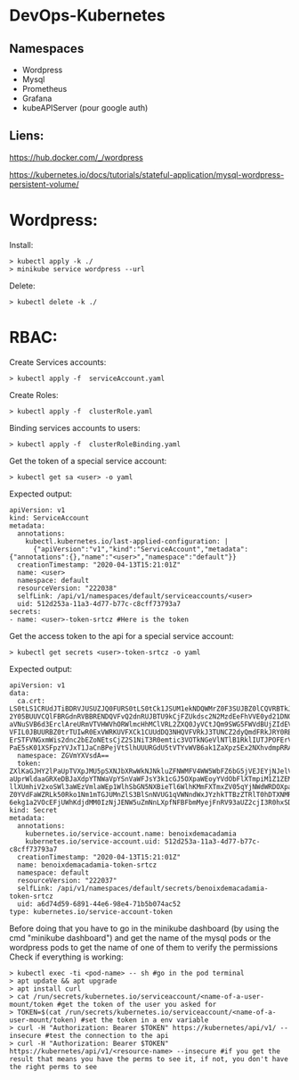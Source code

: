 # DevOps-Kubernetes

## Namespaces

- Wordpress
- Mysql
- Prometheus
- Grafana
- kubeAPIServer (pour google auth)

## Liens:
https://hub.docker.com/_/wordpress

https://kubernetes.io/docs/tutorials/stateful-application/mysql-wordpress-persistent-volume/

# Wordpress:

Install: 
```
> kubectl apply -k ./
> minikube service wordpress --url
```
Delete:
```
> kubectl delete -k ./
```


# RBAC:

Create Services accounts:
```
> kubectl apply -f  serviceAccount.yaml
```

Create Roles:
```
> kubectl apply -f  clusterRole.yaml
```

Binding services accounts to users:
```
> kubectl apply -f  clusterRoleBinding.yaml
```

Get the token of a special service account:
```
> kubectl get sa <user> -o yaml
```

Expected output:
```
apiVersion: v1
kind: ServiceAccount
metadata:
  annotations:
    kubectl.kubernetes.io/last-applied-configuration: |
      {"apiVersion":"v1","kind":"ServiceAccount","metadata":{"annotations":{},"name":"<user>","namespace":"default"}}
  creationTimestamp: "2020-04-13T15:21:01Z"
  name: <user>
  namespace: default
  resourceVersion: "222038"
  selfLink: /api/v1/namespaces/default/serviceaccounts/<user>
  uid: 512d253a-11a3-4d77-b77c-c8cff73793a7
secrets:
- name: <user>-token-srtcz #Here is the token
```

Get the access token to the api for a special service account:
```
> kubectl get secrets <user>-token-srtcz -o yaml
```

Expected output:
```
apiVersion: v1
data:
  ca.crt: LS0tLS1CRUdJTiBDRVJUSUZJQ0FURS0tLS0tCk1JSUM1ekNDQWMrZ0F3SUJBZ0lCQVRBTkJna3Foa2lHOXcwQkFRc0ZBREFWTVJNd0VRWURWUVFERXdwdGFXNXAKYTNWaVpVTkJNQjRYRFRFNU1USXhOakV6TXpFeU5Wb1hEVEk1TVRJeE5ERXpNekV5TlZvd0ZURVRNQkVHQTFVRQpBeE1LYldsdWFXdDFZbVZEUVRDQ0FTSXdEUVlKS29aSWh
2Y05BUUVCQlFBRGdnRVBBRENDQVFvQ2dnRUJBTU9kCjFZUkdsc2N2MzdEeFhVVE0yd21DN0l6WHVKcjdUU2xDbjdQTGlVaU5kYkdweVI4bmNvUDhKK1c1a3RCQ2JHTHYKcWlMbFlQeDl2bSt5UUxXN0lPQ3ZMbCswOWRvTEJ4dzlXYXd3V2t3LzdnQUIrek8zN281UUNtUjB2OEp4dkU3NwpQZGZDU3BnMzdKcUYwQjREMkNKeG1VYUhDRzU5MlJ5WTUwUmRz
aVNuSVB6d3ErclAreURmVTVHWVhORWlmcHhMClVRL2ZXQ0JyVCtJQm9SWG5FWVdBUjZIdEVRSkdsOGdpRElVMHhMOGd0ajF2OWM4eCtWaDFTQVM1Y2p1V0F6djMKOGNWTmk0cmQ5TDVFWDRyUU1kVTJ0cXlKblVMeXJha2pLQXorQlJjeUI0bHBRakNOWFNNQTNCMWZQRG0veFBxTgpIdlg4WU5talEvNjZYWkVlZHlzQ0F3RUFBYU5DTUVBd0RnWURWUjBQQ
VFIL0JBUURBZ0trTUIwR0ExVWRKUVFXCk1CUUdDQ3NHQVFVRkJ3TUNCZ2dyQmdFRkJRY0RBVEFQQmdOVkhSTUJBZjhFQlRBREFRSC9NQTBHQ1NxR1NJYjMKRFFFQkN3VUFBNElCQVFDSHR0TWM4enlFdzVBa3U5SHhJc25HZ3ZySE1SY0RIcE1CUEcyZ3NwSjhuUWpBQjNKbQozazRESXI3aEppTlNTcEFpRDltNTRiRFhTTitObkt0azUvVmlyaHpsNTNBS3
ErSTFVNGxmWis2dnc2bEZoNEtsCjZ2S1NiT3R0emtic3VOTkNGeVlNTlB1RklIUTJPOFErVlp2Ky85LzR0eVZMVmEzSjJqSTFsSEFzbG5RRVphakcKc0Z4T3RkK1Mvbm4rODkyMitab2ptTStNam43YWlPSGthZHNobE5xVGl1dFVlMjl3TE94ajJzd29PWktmcnFiRwpwYTI5V29TYjhPUWZDdkpKWmlXQythQk1sNWk4N2FqaUF2VmFOd01YK1pmZXd3Smd
PaE5sK01XSFpzYVJxT1JaCnBPejVtSlhUUURGdU5tVTYvWVB6ak1ZaXpzSEx2NXhvdmpRRAotLS0tLUVORCBDRVJUSUZJQ0FURS0tLS0tCg==
  namespace: ZGVmYXVsdA==
  token: ZXlKaGJHY2lPaUpTVXpJMU5pSXNJbXRwWkNJNkluZFNWMFV4WW5WbFZ6bG5jVEJEYjNJelV6ZGZRM0JoUWsxUFlXUTJjVFJVV0VKbWEwdElhMlZKYTI4aWZRLmV5SnBjM01pT2lKcmRXSmxjbTVsZEdWekwzTmxjblpwWTJWaFkyTnZkVzUwSWl3aWEzVmlaWEp1WlhSbGN5NXBieTl6WlhKMmFXTmxZV05qYjNWdWRDOXVZVzFsYzNCaFkyVWlP
aUprWldaaGRXeDBJaXdpYTNWaVpYSnVaWFJsY3k1cGJ5OXpaWEoyYVdObFlXTmpiM1Z1ZEM5elpXTnlaWFF1Ym1GdFpTSTZJbUpsYm05cGVHUmxiV0ZqWVdSaGJXbGhMWFJ2YTJWdUxYTnlkR042SWl3aWEzVmlaWEp1WlhSbGN5NXBieTl6WlhKMmFXTmxZV05qYjNWdWRDOXpaWEoyYVdObExXRmpZMjkxYm5RdWJtRnRaU0k2SW1KbGJtOXBlR1JsYldGa
llXUmhiV2xoSWl3aWEzVmlaWEp1WlhSbGN5NXBieTl6WlhKMmFXTmxZV05qYjNWdWRDOXpaWEoyYVdObExXRmpZMjkxYm5RdWRXbGtJam9pTlRFeVpESTFNMkV0TVRGaE15MDBaRGMzTFdJM04yTXRZemhqWm1ZM016YzVNMkUzSWl3aWMzVmlJam9pYzNsemRHVnRPbk5sY25acFkyVmhZMk52ZFc1ME9tUmxabUYxYkhRNlltVnViMmw0WkdWdFlXTmhaR0
Z0YVdFaWZRLk50Rko1Nm1mTGJUMnZlS3BlSnNVUG1qVWNndWxJYzhkTTBzZTRlT0hDTXNMRVE5cEZRLThJd1NySS1wYWFRaUJta1g5ZTh2WTRHcjNENk1DRDlhbnpoTlo4dHY2cERGNDdiNmNWMW9CR2JQbjl3LU5LTTZhM3lZR1MzMmJzSThlQUNEUTc4RG9ZQkRzUWc5WUFWanh4eWo5VzJzYkdBc2E5X3M5cTNpaV9fSlJ0bDZhUGdRZExlT0tJMm9QSWJ
6ekg1a2VOcEFjUWhKdjdMM0IzNjJENW5uZmNnLXpfNFBFbmMyejFnRV93aUZ2cjI3R0hxSDAwWGxacHljYjZ6LVVKenFnVnJYVEc0VVRRZlFsWmp0OUZFTG80cWxYU25FQlhfcWo1SWo2d00wZUM0VFV4YVFiWmxmZ1VxVDh0dkw2M1pjREFTcGVyZkdUVVJmSnpGWHB6dw==
kind: Secret
metadata:
  annotations:
    kubernetes.io/service-account.name: benoixdemacadamia
    kubernetes.io/service-account.uid: 512d253a-11a3-4d77-b77c-c8cff73793a7
  creationTimestamp: "2020-04-13T15:21:01Z"
  name: benoixdemacadamia-token-srtcz
  namespace: default
  resourceVersion: "222037"
  selfLink: /api/v1/namespaces/default/secrets/benoixdemacadamia-token-srtcz
  uid: a6d74d59-6891-44e6-98e4-71b5b074ac52
type: kubernetes.io/service-account-token
```

Before doing that you have to go in the minikube dashboard (by using the cmd "minikube dashboard") and get the name of the mysql pods or the wordpress pods to get the name of one of them to verify the permissions
Check if everything is working:
```
> kubectl exec -ti <pod-name> -- sh #go in the pod terminal
> apt update && apt upgrade
> apt install curl
> cat /run/secrets/kubernetes.io/serviceaccount/<name-of-a-user-mount/token #get the token of the user you asked for
> TOKEN=$(cat /run/secrets/kubernetes.io/serviceaccount/<name-of-a-user-mount/token) #set the token in a env variable
> curl -H "Authorization: Bearer $TOKEN" https://kubernetes/api/v1/ --insecure #test the connection to the api
> curl -H "Authorization: Bearer $TOKEN" https://kubernetes/api/v1/<resource-name> --insecure #if you get the result that means you have the perms to see it, if not, you don't have the right perms to see
```


